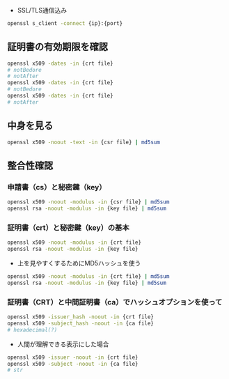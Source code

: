 - SSL/TLS通信込み
```sh
openssl s_client -connect {ip}:{port}
```

## 証明書の有効期限を確認
```sh
openssl x509 -dates -in {crt file}
# notBedore
# notAfter
openssl x509 -dates -in {crt file}
# notBedore
openssl x509 -dates -in {crt file}
# notAfter
```

## 中身を見る
```sh
openssl x509 -noout -text -in {csr file} | md5sum
```

## 整合性確認
### 申請書（cs）と秘密鍵（key）
```sh
openssl x509 -noout -modulus -in {csr file} | md5sum
openssl rsa -noout -modulus -in {key file} | md5sum
```

### 証明書（crt）と秘密鍵（key）の基本
```sh
openssl x509 -noout -modulus -in {crt file}
openssl rsa -noout -modulus -in {key file}
```
- 上を見やすくするためにMD5ハッシュを使う
```sh
openssl x509 -noout -modulus -in {crt file} | md5sum
openssl rsa -noout -modulus -in {key file} | md5sum
```

### 証明書（CRT）と中間証明書（ca）でハッシュオプションを使って
```sh
openssl x509 -issuer_hash -noout -in {crt file}
openssl x509 -subject_hash -noout -in {ca file}
# hexadecimal(?)
```

- 人間が理解できる表示にした場合
```sh
openssl x509 -issuer -noout -in {crt file}
openssl x509 -subject -noout -in {ca file}
# str
```
